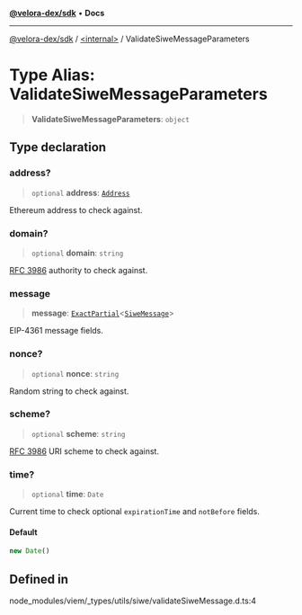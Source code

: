 [**@velora-dex/sdk**](../../README.md) • **Docs**

***

[@velora-dex/sdk](../../globals.md) / [\<internal\>](../README.md) / ValidateSiweMessageParameters

# Type Alias: ValidateSiweMessageParameters

> **ValidateSiweMessageParameters**: `object`

## Type declaration

### address?

> `optional` **address**: [`Address`](Address.md)

Ethereum address to check against.

### domain?

> `optional` **domain**: `string`

[RFC 3986](https://www.rfc-editor.org/rfc/rfc3986) authority to check against.

### message

> **message**: [`ExactPartial`](ExactPartial.md)\<[`SiweMessage`](SiweMessage.md)\>

EIP-4361 message fields.

### nonce?

> `optional` **nonce**: `string`

Random string to check against.

### scheme?

> `optional` **scheme**: `string`

[RFC 3986](https://www.rfc-editor.org/rfc/rfc3986#section-3.1) URI scheme to check against.

### time?

> `optional` **time**: `Date`

Current time to check optional `expirationTime` and `notBefore` fields.

#### Default

```ts
new Date()
```

## Defined in

node\_modules/viem/\_types/utils/siwe/validateSiweMessage.d.ts:4
